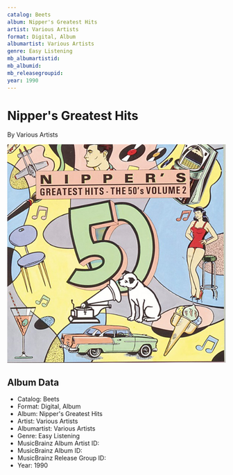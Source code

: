 ```yaml
---
catalog: Beets
album: Nipper's Greatest Hits
artist: Various Artists
format: Digital, Album
albumartist: Various Artists
genre: Easy Listening
mb_albumartistid: 
mb_albumid: 
mb_releasegroupid: 
year: 1990
---
```


# Nipper's Greatest Hits

By Various Artists

![](../../assets/beetscovers/Various_Artists-Nippers_Greatest_Hits.jpg)

## Album Data

- Catalog: Beets
- Format: Digital, Album
- Album: Nipper's Greatest Hits
- Artist: Various Artists
- Albumartist: Various Artists
- Genre: Easy Listening
- MusicBrainz Album Artist ID: 
- MusicBrainz Album ID: 
- MusicBrainz Release Group ID: 
- Year: 1990

